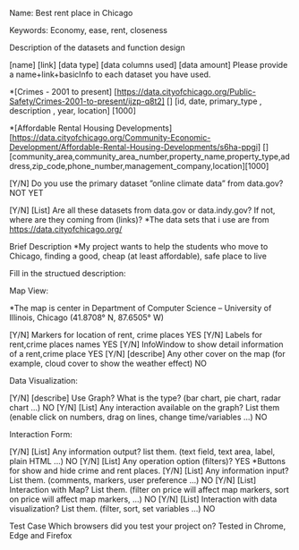 
Name: Best rent place in Chicago

Keywords: Economy, ease, rent, closeness

Description of the datasets and function design

[name] [link] [data type] [data columns used] [data amount] Please provide a name+link+basicInfo to each dataset you have used.

*[Crimes - 2001 to present] [https://data.cityofchicago.org/Public-Safety/Crimes-2001-to-present/ijzp-q8t2] [] [id, date, primary_type , description , year, location] [1000]

*[Affordable Rental Housing Developments] [https://data.cityofchicago.org/Community-Economic-Development/Affordable-Rental-Housing-Developments/s6ha-ppgi] [] [community_area,community_area_number,property_name,property_type,address,zip_code,phone_number,management_company,location][1000]

[Y/N] Do you use the primary dataset ”online climate data” from data.gov?  NOT YET

[Y/N] [List] Are all these datasets from data.gov or data.indy.gov? If not, where are they coming from (links)?
*The data sets that i use are from https://data.cityofchicago.org/


Brief Description
*My project wants to help the students who move to Chicago, finding a good, cheap (at least affordable), safe place to live


Fill in the structued description:

Map View:

*The map is center in Department of Computer Science – University of Illinois, Chicago (41.8708° N, 87.6505° W)

[Y/N] Markers for location of rent, crime places  YES
[Y/N] Labels for rent,crime places names YES
[Y/N] InfoWindow to show detail information of a rent,crime place YES
[Y/N] [describe] Any other cover on the map (for example, cloud cover to show the weather effect) NO

Data Visualization:

[Y/N] [describe] Use Graph? What is the type? (bar chart, pie chart, radar chart ...) NO
[Y/N] [List] Any interaction available on the graph? List them (enable click on numbers, drag on lines, change time/variables ...) NO

Interaction Form:

[Y/N] [List] Any information output? list them. (text field, text area, label, plain HTML ...) NO
[Y/N] [List] Any operation option (filters)?  YES
*Buttons for show and hide crime and rent places.
[Y/N] [List] Any information input? List them. (comments, markers, user preference ...) NO
[Y/N] [List] Interaction with Map? List them. (filter on price will affect map markers, sort on price will affect map markers, ...) NO
[Y/N] [List] Interaction with data visualization? List them. (filter, sort, set variables ...) NO


Test Case Which browsers did you test your project on?
Tested in Chrome, Edge and Firefox

